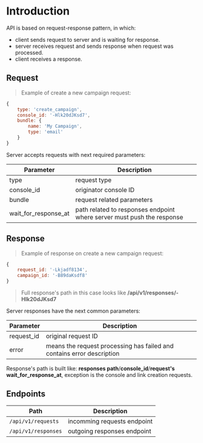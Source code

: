 # Introduction

API is based on request-response pattern, in which:

* client sends request to server and is waiting for response.
* server receives request and sends response when request was processed.
* client receives a response.

## Request

> Example of create a new campaign request:

```javascript
{
	type: 'create_campaign',
	console_id: '-Hlk20dJKsd7',
	bundle: {
		name: 'My Campaign',
		type: 'email'
	}
}
```

Server accepts requests with next required parameters:

Parameter  | Description
-----------|--------------
type       | request type
console_id | originator console ID
bundle     | request related parameters
wait_for_response_at | path related to responses endpoint where server must push the response

## Response

> Example of response on create a new campaign request:

```javascript
{
	request_id: '-Lkjadf8134',
	campaign_id: '-B89daKsdf8'
}
```

> Full response's path in this case looks like <b>/api/v1/responses/-Hlk20dJKsd7</b>

Server responses have the next common parameters:

Parameter  | Description
-----------|--------------
request_id | original request ID
error | means the request processing has failed and contains error description

<aside class="notice">
Response's path is built like: <b>responses path</b>/<b>console_id</b>/<b>request's wait_for_response_at</b>, exception is the console and link creation requests.
</aside>

## Endpoints

Path | Description
-----|-------------
`/api/v1/requests` | incomming requests endpoint
`/api/v1/responses` | outgoing responses endpoint
